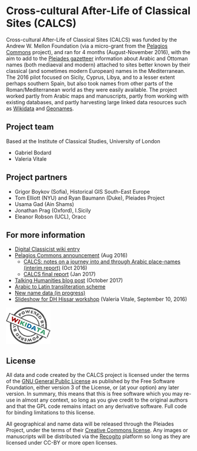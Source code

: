 # Cross-cultural After-Life of Classical Sites (CALCS)

Cross-cultural After-Life of Classical Sites (CALCS) was funded by the Andrew W. Mellon Foundation (via a micro-grant from the [Pelagios Commons](http://commons.pelagios.org/) project), and ran for 4 months (August-November 2016), with the aim to add to the [Pleiades gazetteer](http://pleiades.stoa.org/) information about Arabic and Ottoman names (both mediaeval and modern) attached to sites better known by their classical (and sometimes modern European) names in the Mediterranean. The 2016 pilot focused on Sicily, Cyprus, Libya, and to a lesser extent perhaps southern Spain, but also took names from other parts of the Roman/Mediterranean world as they were easily available. The project worked partly from Arabic maps and manuscripts, partly from working with existing databases, and partly harvesting large linked data resources such as [Wikidata](http://www.wikidata.org/) and [Geonames](http://www.geonames.org/).

## Project team

Based at the Institute of Classical Studies, University of London
 * Gabriel Bodard
 * Valeria Vitale

## Project partners

 * Grigor Boykov (Sofia), Historical GIS South-East Europe
 * Tom Elliott (NYU) and Ryan Baumann (Duke), Pleiades Project 
 * Usama Gad (Ain Shams)
 * Jonathan Prag (Oxford), I.Sicily
 * Eleanor Robson (UCL), Oracc

## For more information

 * [Digital Classicist wiki entry](https://wiki.digitalclassicist.org/Cross-cultural_After-Life_of_Classical_Sites)
 * [Pelagios Commons announcement](http://web.archive.org/web/20191222032110/http://commons.pelagios.org/2016/08/cross-cultural-after-life-of-classical-sites/) (Aug 2016)
   * [CALCS: notes on a journey into and through Arabic place-names (interim report)](http://web.archive.org/web/20191209095712/http://commons.pelagios.org/2016/10/calcs-notes-on-a-journey-into-and-through-arabic-place-names/) (Oct 2016)
   * [CALCS final report](http://web.archive.org/web/20191222025334/http://commons.pelagios.org/2017/01/calcs-final-report/) (Jan 2017)
 * [Talking Humanities blog post](https://talkinghumanities.blogs.sas.ac.uk/2017/10/19/cross-cultural-after-life-of-classical-sites/) (October 2017)
 * [Arabic to Latin transliteration scheme](https://docs.google.com/spreadsheets/d/1714vPGnYgpLZfyAwVrpGlODThdkXTsPpbClAs0udLe8)
 * [New name data (in progress)](https://docs.google.com/spreadsheets/d/1KBa5OqOL5cxIfR1i_Mr2oex8KiLkX0QegR4HYImN7NE)
 * [Slideshow for DH Hissar workshop](https://docs.google.com/presentation/d/1IgqPkQ-OgqgrWWmDdx2ax-77HAdtGYHEjFt96FJicts/present) (Valeria Vitale, September 10, 2016)
 
![Powered by Wikidata](120px-Wikidata_stamp.png)

## License

All data and code created by the CALCS project is licensed under the terms of the [GNU General Public License](http://www.gnu.org/licenses/) as published by the Free Software Foundation, either version 3 of the License, or (at your option) any later version. In summary, this means that this is free software which you may re-use in almost any context, so long as you give credit to the original authors and that the GPL code remains intact on any derivative software. Full code for binding limitations to this license.

All geographical and name data will be released through the Pleiades Project, under the terms of their [Creative Commons license](http://creativecommons.org/licenses/by/3.0/us/). Any images or manuscripts will be distributed via the [Recogito](http://pelagios.org/recogito/?collection=early+islamic) platform so long as they are licensed under CC-BY or more open licenses.
